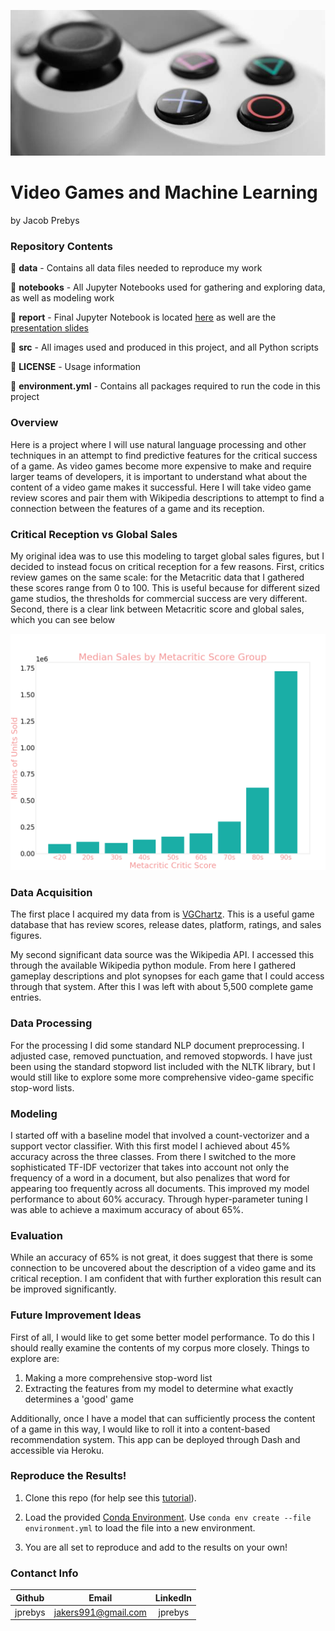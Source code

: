![controller](./src/figures/header.png)

# Video Games and Machine Learning

by Jacob Prebys

### Repository Contents



📁 **data** 
    - Contains all data files needed to reproduce my work

📁 **notebooks**
        - All Jupyter Notebooks used for gathering and exploring data, as well as modeling work 

📁 **report** - Final Jupyter Notebook is located [here](./report/final_report.ipynb) as well are the [presentation slides](./report/final_presentation.pptx)

📁 **src** - All images used and produced in this project, and all Python scripts

📝 **LICENSE** - Usage information

📝 **environment.yml** - Contains all packages required to run the code in this project

### Overview

Here is a project where I will use natural language processing and other techniques in an attempt to find predictive features for the critical success of a game. As video games become more expensive to make and require larger teams of developers, it is important to understand what about the content of a video game makes it successful. Here I will take video game review scores and pair them with Wikipedia descriptions to attempt to find a connection between the features of a game and its reception.

### Critical Reception vs Global Sales

My original idea was to use this modeling to target global sales figures, but I decided to instead focus on critical reception for a few reasons. First, critics review games on the same scale: for the Metacritic data that I gathered these scores range from 0 to 100. This is useful because for different sized game studios, the thresholds for commercial success are very different. Second, there is a clear link between Metacritic score and global sales, which you can see below 

![Critic Score vs Global Sales](./src/figures/median_sales.png)

### Data Acquisition

The first place I acquired my data from is [VGChartz](https://www.vgchartz.com/gamedb/). This is a useful game database that has review scores, release dates, platform, ratings, and sales figures.

My second significant data source was the Wikipedia API. I accessed this through the available Wikipedia python module. From here I gathered gameplay descriptions and plot synopses for each game that I could access through that system. After this I was left with about 5,500 complete game entries.

### Data Processing

For the processing I did some standard NLP document preprocessing. I adjusted case, removed punctuation, and removed stopwords. I have just been using the standard stopword list included with the NLTK library, but I would still like to explore some more comprehensive video-game specific stop-word lists.

### Modeling

I started off with a baseline model that involved a count-vectorizer and a support vector classifier. With this first model I achieved about 45% accuracy across the three classes. From there I switched to the more sophisticated TF-IDF vectorizer that takes into account not only the frequency of a word in a document, but also penalizes that word for appearing too frequently across all documents. This improved my model performance to about 60% accuracy. Through hyper-parameter tuning I was able to achieve a maximum accuracy of about 65%.


### Evaluation

While an accuracy of 65% is not great, it does suggest that there is some connection to be uncovered about the description of a video game and its critical reception. I am confident that with further exploration this result can be improved significantly. 

### Future Improvement Ideas

First of all, I would like to get some better model performance. To do this I should really examine the contents of my corpus more closely. Things to explore are:

1. Making a more comprehensive stop-word list
2. Extracting the features from my model to determine what exactly determines a 'good' game

Additionally, once I have a model that can sufficiently process the content of a game in this way, I would like to roll it into a content-based recommendation system. This app can be deployed through Dash and accessible via Heroku.

### Reproduce the Results!
1. Clone this repo (for help see this [tutorial](https://help.github.com/articles/cloning-a-repository/)).


2. Load the provided [Conda Environment](./environment.yml). Use ``conda env create --file environment.yml`` to load the file into a new environment.


3. You are all set to reproduce and add to the results on your own! 




### Contanct Info

|  Github |        Email        | LinkedIn |
|:-------:|:-------------------:|:--------:|
| jprebys | jakers991@gmail.com |  jprebys |